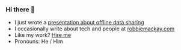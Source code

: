 ### Hi there 👋

<!--
**rjmackay/rjmackay** is a ✨ _special_ ✨ repository because its `README.md` (this file) appears on your GitHub profile.

Here are some ideas to get you started:

- 🔭 I’m currently working on ...
- 🌱 I’m currently learning ...
- 👯 I’m looking to collaborate on ...
- 🤔 I’m looking for help with ...
- 💬 Ask me about ...
- 📫 How to reach me: ...
- 😄 Pronouns: ...
- ⚡ Fun fact: ...
-->

* I just wrote a [presentation about offline data sharing](https://github.com/rjmackay/offline-db-preso)
* I occasionally write about tech and people at [robbiemackay.com](https://robbiemackay.com)
* Like my work? [Hire me](https://robbiemackay.com/resume/)
* Pronouns: He / Him
